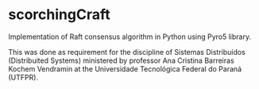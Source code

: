 # scorchingCraft

Implementation of Raft consensus algorithm in Python using Pyro5 library.

This was done as requirement for the discipline of Sistemas Distribuídos (Distribuited Systems) ministered by professor Ana Cristina Barreiras Kochem Vendramin at the Universidade Tecnológica Federal do Paraná (UTFPR).